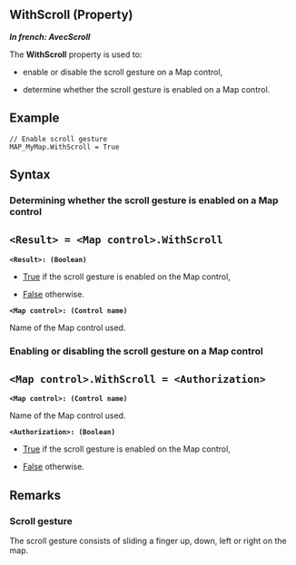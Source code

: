 
## WithScroll (Property)

***In french: AvecScroll***
	



<a name="XUse"></a>
<a name="Use"></a>
<a name="description"></a>
The **WithScroll** property is used to: 

- enable or disable the scroll gesture on a Map control,

- determine whether the scroll gesture is enabled on a Map control. 



<a name="Example1"></a>
<a name="sample_code"></a>

## Example


```wl
// Enable scroll gesture
MAP_MyMap.WithScroll = True
```

<a name="XSYNTAX"></a>

## Syntax
<a name="SYNTAX1"></a>

### Determining whether the scroll gesture is enabled on a Map control

`<Result> = <Map control>.WithScroll`
---

**`<Result>: (Boolean)`**



- <u><u><u><u>True</u></u></u></u> if the scroll gesture is enabled on the Map control, 

- <u><u><u><u>False</u></u></u></u> otherwise. 




**`<Map control>: (Control name)`**

Name of the Map control used. 


<a name="SYNTAX2"></a>

### Enabling or disabling the scroll gesture on a Map control

`<Map control>.WithScroll = <Authorization>`
---

**`<Map control>: (Control name)`**

Name of the Map control used. 

**`<Authorization>: (Boolean)`**



- <u><u><u><u>True</u></u></u></u> if the scroll gesture is enabled on the Map control, 

- <u><u><u><u>False</u></u></u></u> otherwise. 






<a name="NOTE0"></a>
<a name="NOTE0_1"></a>

## Remarks


### Scroll gesture
<a name="scroll_gesture_ELTPARAGRAPHE000058"></a>

The scroll gesture consists of sliding a finger up, down, left or right on the map.  


